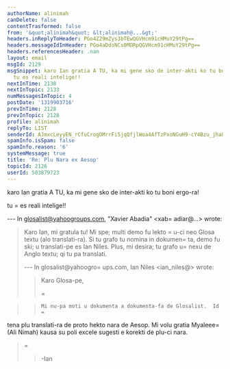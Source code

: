 ```yaml
---
authorName: alinimah
canDelete: false
contentTrasformed: false
from: '&quot;alinimah&quot; &lt;alinimah@...&gt;'
headers.inReplyToHeader: PGo4Z29mZys3bTEwQGVHcm91cHMuY29tPg==
headers.messageIdInHeader: PGo4aDdsNCs0MDRpQGVHcm91cHMuY29tPg==
headers.referencesHeader: .nan
layout: email
msgId: 2129
msgSnippet: karo Ian gratia A TU, ka mi gene sko de inter-akti ko tu boni ergo-ra!
  tu es reali intelige!!
nextInTime: 2130
nextInTopic: 2133
numMessagesInTopic: 4
postDate: '1319903716'
prevInTime: 2128
prevInTopic: 2128
profile: alinimah
replyTo: LIST
senderId: AJmxcLeyyEN_rCfuCrogOMrrFi5jqQfjlWoa4AfTzPxoNGuH9-cY4Bzu_jha8XxYfL9tK6SGHHPYo2-bSNzpkV58ICbMkg
spamInfo.isSpam: false
spamInfo.reason: '6'
systemMessage: true
title: 'Re: Plu Nara ex Aesop'
topicId: 2126
userId: 503879723
---
```


karo Ian
gratia A TU, ka mi gene sko de inter-akti ko tu boni ergo-ra!

tu =
es reali intelige!!

--- In glosalist@yahoogroups.com, "Xavier Abadia" <xab=
adiar@...> wrote:
>
> Karo Ian, mi gratula tu! Mi spe; multi demo fu lekto =
u-ci neo Glosa textu (alo translati-ra).
> Si tu grafo tu nomina in dokumen=
ta, demo fu ski; u translati-pe es Ian Niles.
> Plus, mi desira; tu grafo u=
 nexu de Anglo textu; qi tu pa translati.
> 
> 
> --- In glosalist@yahoogro=
ups.com, Ian Niles <ian_niles@> wrote:
> >
> > 
> > Karo Glosa-pe,
> > 
> >=
  
> > 
> >     Mi nu-pa moti u dokumenta a dokumenta-fa de Glosalist.  Id =
tena plu translati-ra de proto hekto nara de Aesop.  Mi volu gratia Myaleee=
 (Ali Nimah) kausa su poli excele sugesti e korekti de plu-ci nara.
> > 
> =
>  
> > 
> > -Ian
> >
>




